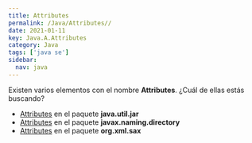 ```yaml
---
title: Attributes
permalink: /Java/Attributes//
date: 2021-01-11
key: Java.A.Attributes
category: Java
tags: ['java se']
sidebar: 
  nav: java
---
```


Existen varios elementos con el nombre **Attributes**. ¿Cuál de ellas estás buscando?
<ul>
<li><a href="/Java/Attributes-java-util-jar/">Attributes</a> en el paquete <strong>java.util.jar</strong></li>
<li><a href="/Java/Attributes-javax-naming-directory/">Attributes</a> en el paquete <strong>javax.naming.directory</strong></li>
<li><a href="/Java/Attributes-org-xml-sax/">Attributes</a> en el paquete <strong>org.xml.sax</strong></li>
<ul>
